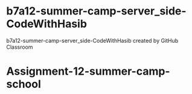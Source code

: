 # b7a12-summer-camp-server_side-CodeWithHasib
b7a12-summer-camp-server_side-CodeWithHasib created by GitHub Classroom
# Assignment-12-summer-camp-school
